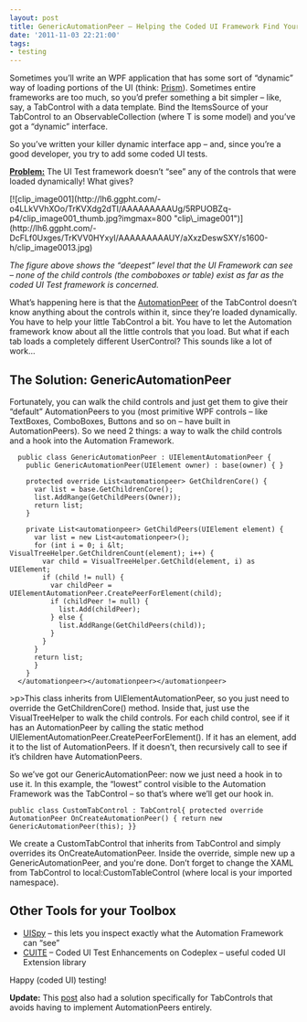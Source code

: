 ```yaml
---
layout: post
title: GenericAutomationPeer – Helping the Coded UI Framework Find Your Custom Controls
date: '2011-11-03 22:21:00'
tags:
- testing
---
```


Sometimes you’ll write an WPF application that has some sort of “dynamic” way of loading portions of the UI (think: [Prism](http://compositewpf.codeplex.com/)). Sometimes entire frameworks are too much, so you’d prefer something a bit simpler – like, say, a TabControl with a data template. Bind the ItemsSource of your TabControl to an ObservableCollection (where T is some model) and you’ve got a “dynamic” interface.

So you’ve written your killer dynamic interface app – and, since you’re a good developer, you try to add some coded UI tests.

**<u>Problem:</u>** The UI Test framework doesn’t “see” any of the controls that were loaded dynamically! What gives?

<!--kg-card-begin: html-->[![clip_image001](http://lh6.ggpht.com/-o4LLkVVhXOo/TrKVXdg2dTI/AAAAAAAAAUg/5RPUOBZq-p4/clip_image001_thumb.jpg?imgmax=800 "clip\_image001")](http://lh6.ggpht.com/-DcFLf0Uxges/TrKVV0HYxyI/AAAAAAAAAUY/aXxzDeswSXY/s1600-h/clip_image0013.jpg)<!--kg-card-end: html-->

_The figure above shows the “deepest” level that the UI Framework can see – none of the child controls (the comboboxes or table) exist as far as the coded UI Test framework is concerned._

What’s happening here is that the [AutomationPeer](http://msdn.microsoft.com/en-us/library/cc165614.aspx) of the TabControl doesn’t know anything about the controls within it, since they’re loaded dynamically. You have to help your little TabControl a bit. You have to let the Automation framework know about all the little controls that you load. But what if each tab loads a completely different UserControl? This sounds like a lot of work…

## The Solution: GenericAutomationPeer

Fortunately, you can walk the child controls and just get them to give their “default” AutomationPeers to you (most primitive WPF controls – like TextBoxes, ComboBoxes, Buttons and so on – have built in AutomationPeers). So we need 2 things: a way to walk the child controls and a hook into the Automation Framework.

      public class GenericAutomationPeer : UIElementAutomationPeer {
        public GenericAutomationPeer(UIElement owner) : base(owner) { }
        
        protected override List<automationpeer> GetChildrenCore() {
          var list = base.GetChildrenCore();
          list.AddRange(GetChildPeers(Owner));
          return list;
        }
        
        private List<automationpeer> GetChildPeers(UIElement element) {
          var list = new List<automationpeer>();
          for (int i = 0; i &lt; VisualTreeHelper.GetChildrenCount(element); i++) {
            var child = VisualTreeHelper.GetChild(element, i) as UIElement;
            if (child != null) {
              var childPeer = UIElementAutomationPeer.CreatePeerForElement(child);
              if (childPeer != null) {
                list.Add(childPeer);
              } else { 
                list.AddRange(GetChildPeers(child));
              }
            }
          }
          return list;
          }
        }
      </automationpeer></automationpeer></automationpeer>

\>p\>This class inherits from UIElementAutomationPeer, so you just need to override the GetChildrenCore() method. Inside that, just use the VisualTreeHelper to walk the child controls. For each child control, see if it has an AutomationPeer by calling the static method UIElementAutomationPeer.CreatePeerForElement(). If it has an element, add it to the list of AutomationPeers. If it doesn’t, then recursively call to see if it’s children have AutomationPeers.

So we’ve got our GenericAutomationPeer: now we just need a hook in to use it. In this example, the “lowest” control visible to the Automation Framework was the TabControl – so that’s where we’ll get our hook in.

    public class CustomTabControl : TabControl{ protected override AutomationPeer OnCreateAutomationPeer() { return new GenericAutomationPeer(this); }}

We create a CustomTabControl that inherits from TabControl and simply overrides its OnCreateAutomationPeer. Inside the override, simple new up a GenericAutomationPeer, and you're done. Don’t forget to change the XAML from TabControl to local:CustomTableControl (where local is your imported namespace).

## Other Tools for your Toolbox

- [UISpy](http://msdn.microsoft.com/en-us/library/ms727247.aspx) – this lets you inspect exactly what the Automation Framework can “see”
- [CUITE](http://cuite.codeplex.com/) – Coded UI Test Enhancements on Codeplex – useful coded UI Extension library

Happy (coded UI) testing!

**Update:** This [post](http://social.msdn.microsoft.com/forums/en-US/wpf/thread/fa8eb86f-5001-4af6-adb3-ceb0799a0cf3) also had a solution specifically for TabControls that avoids having to implement AutomationPeers entirely.

